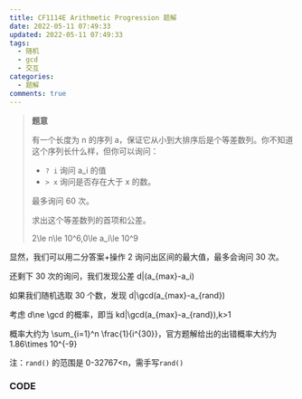 ```yaml
---
title: CF1114E Arithmetic Progression 题解
date: 2022-05-11 07:49:33
updated: 2022-05-11 07:49:33
tags:
  - 随机
  - gcd
  - 交互
categories:
  - 题解
comments: true
---
```

<!--StartFragment-->

> **题意**
>
> 有一个长度为 n 的序列 a，保证它从小到大排序后是个等差数列。你不知道这个序列长什么样，但你可以询问：
>
> * `? i` 询问 a_i 的值
> * `> x` 询问是否存在大于 x 的数。
>
> 最多询问 60 次。
>
> 求出这个等差数列的首项和公差。
>
> 2\le n\le 10^6,0\le a_i\le 10^9

显然，我们可以用二分答案+操作 2 询问出区间的最大值，最多会询问 30 次。

还剩下 30 次的询问，我们发现公差 d|(a_{max}-a_i)

如果我们随机选取 30 个数，发现 d|\gcd(a\_{max}-a\_{rand})

考虑 d\ne \gcd 的概率，即当 kd|\gcd(a\_{max}-a\_{rand}),k>1

概率大约为 \sum_{i=1}^n \frac{1}{i^{30}}，官方题解给出的出错概率大约为 1.86\times 10^{-9}

注：`rand()` 的范围是 0-32767<n，需手写`rand()`

### CODE

```

```



<!--EndFragment-->
